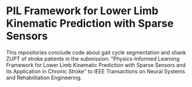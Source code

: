 # PIL Framework for Lower Limb Kinematic Prediction with Sparse Sensors
This repositories conclude code about gait cycle segmentation and shank ZUPT of stroke patients in the submission: "Physics-Informed Learning Framework for Lower Limb Kinematic Prediction with Sparse Sensors and its Application in Chronic Stroke" to IEEE Transactions on Neural Systems and Rehabilitation Engineering.
